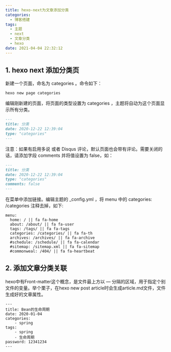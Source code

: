 ```yaml
---
title: hexo-next为文章添加分类
categories:
  - 博客搭建
tags:
  - 主题
  - next
  - 文章分类
  - hexo
date: 2021-04-04 22:32:12
---
```


## 1.	**hexo next 添加分类页**

新建一个页面，命名为 categories 。命令如下：

`hexo new page categories`

编辑刚新建的页面，将页面的类型设置为 categories ，主题将自动为这个页面显示所有分类。

```markdown
---
title: 分类
date: 2020-12-22 12:39:04
type: "categories"
---
```

注意：如果有启用多说 或者 Disqus 评论，默认页面也会带有评论。需要关闭的话，请添加字段 comments 并将值设置为 false，如：

```markdown
---
title: 分类
date: 2020-12-22 12:39:04
type: "categories"
comments: false
---
```

在菜单中添加链接。编辑主题的 _config.yml ，将 menu 中的 categories: /categories 注释去掉，如下:

```
menu:
  home: / || fa fa-home
  about: /about/ || fa fa-user
  tags: /tags/ || fa fa-tags
  categories: /categories/ || fa fa-th
  archives: /archives/ || fa fa-archive
  #schedule: /schedule/ || fa fa-calendar
  #sitemap: /sitemap.xml || fa fa-sitemap
  #commonweal: /404/ || fa fa-heartbeat
```



## 2.	**添加文章分类关联**

hexo中有Front-matter这个概念，是文件最上方以 — 分隔的区域，用于指定个别文件的变量。举个栗子，在hexo new post article时会生成article.md文件，文件生成好的文章属性。

```
---
title: Bean的生命周期
date: 2020-01-04
categories:
    - spring 
tags: 
    - spring
    - 生命周期
password: 12341234
---
```

















